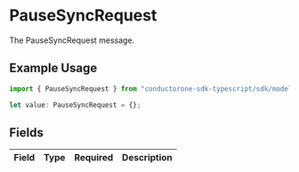 # PauseSyncRequest

The PauseSyncRequest message.

## Example Usage

```typescript
import { PauseSyncRequest } from "conductorone-sdk-typescript/sdk/models/shared";

let value: PauseSyncRequest = {};
```

## Fields

| Field       | Type        | Required    | Description |
| ----------- | ----------- | ----------- | ----------- |